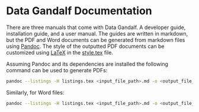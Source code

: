 # Data Gandalf Documentation

There are three manuals that come with Data Gandalf. A developer guide, installation guide, and a user manual. The guides are written in markdown, but the PDF and Word documents can be generated from markdown files using [Pandoc](https://pandoc.org/). The style of the outputted PDF documents can be customized using [LaTeX](https://www.latex-project.org/) in the [style.tex](style.tex) file.

Assuming Pandoc and its dependencies are installed the following command can be used to generate PDFs:

```sh
pandoc --listings -H listings.tex <input_file_path>.md -o <output_file_path>.pdf
```

Similarly, for Word files:

```sh
pandoc --listings -H listings.tex <input_file_path>.md -o <output_file_path>.docx
```
